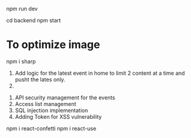 <!-- Start Project -->
npm run dev

<!-- Start Database -->
cd backend
npm start


<!-- Build For Production -->
# To optimize image
npm i sharp

<!-- Next Step -->
1. Add logic for the latest event in home to limit 2 content at a time and pusht the lates only.
2. 

<!-- Security Future Plan -->
1. API security management for the events
2. Access list management
3. SQL injection implementation
4. Adding Token for XSS vulnerability

<!-- Package that download -->
npm i react-confetti
npm i react-use